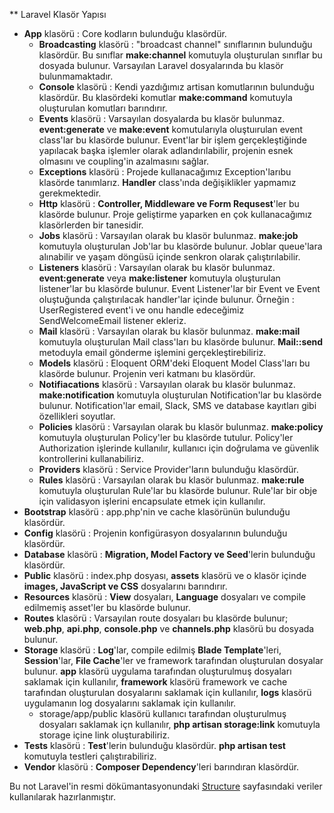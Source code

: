 ** Laravel Klasör Yapısı

* **App** klasörü : Core kodların bulunduğu klasördür. 
  * **Broadcasting** klasörü : "broadcast channel" sınıflarının bulunduğu klasördür. Bu sınıflar **make:channel** komutuyla oluşturulan
  sınıflar bu dosyada bulunur. Varsayılan Laravel dosyalarında bu klasör bulunmamaktadır.
  * **Console** klasörü : Kendi yazdığımız artisan komutlarının bulunduğu klasördür. Bu klasördeki komutlar **make:command** komutuyla
  oluşturulan komutları barındırır.
  * **Events** klasörü : Varsayılan dosyalarda bu klasör bulunmaz. **event:generate** ve **make:event** komutularıyla oluştuırulan
  event class'lar bu klasörde bulunur. Event'lar bir işlem gerçekleştiğinde yapılacak başka işlemler olarak adlandırılabilir, projenin
  esnek olmasını ve coupling'in azalmasını sağlar.
  * **Exceptions** klasörü : Projede kullanacağımız Exception'larıbu klasörde tanımlarız. **Handler** class'ında değişiklikler yapmamız
  gerekmektedir.
  * **Http** klasörü : **Controller, Middleware ve Form Requsest**'ler bu klasörde bulunur. Proje geliştirme yaparken en çok kullanacağımız
  klasörlerden bir tanesidir.
  * **Jobs** klasörü : Varsayılan olarak bu klasör bulunmaz. **make:job** komutuyla oluşturulan Job'lar bu klasörde bulunur. Joblar
  queue'lara alınabilir ve yaşam döngüsü içinde senkron olarak çalıştırılabilir.
  * **Listeners** klasörü : Varsayılan olarak bu klasör bulunmaz. **event:generate** veya **make:listener** komutuyla oluşturulan 
  listener'lar bu klasörde bulunur. Event Listener'lar bir Event ve Event oluştuğunda çalıştırılacak handler'lar içinde bulunur. 
  Örneğin : UserRegistered event'i ve onu handle edeceğimiz SendWelcomeEmail listener ekleriz.
  * **Mail** klasörü : Varsayılan olarak bu klasör bulunmaz. **make:mail** komutuyla oluşturulan Mail class'ları bu klasörde bulunur.
  **Mail::send** metoduyla email gönderme işlemini gerçekleştirebiliriz.
  * **Models** klasörü : Eloquent ORM'deki Eloquent Model Class'ları bu klasörde bulunur. Projenin veri katmanı bu klasördür.
  * **Notifiacations** klasörü : Varsayılan olarak bu klasör bulunmaz. **make:notification** komutuyla oluşturulan Notification'lar
  bu klasörde bulunur. Notification'lar email, Slack, SMS ve database kayıtları gibi özellikleri soyutlar.
  * **Policies** klasörü : Varsayılan olarak bu klasör bulunmaz. **make:policy** komutuyla oluşturulan Policy'ler bu klasörde tutulur.
  Policy'ler Authorization işlerinde kullanılır, kullanıcı için doğrulama ve güvenlik kontrollerini kullanabiliriz.
  * **Providers** klasörü : Service Provider'ların bulunduğu klasördür.
  * **Rules** klasörü : Varsayılan olarak bu klasör bulunmaz. **make:rule** komutuyla oluşturulan Rule'lar bu klasörde bulunur. Rule'lar
  bir obje için validasyon işlerini encapsulate etmek için kullanılır.
* **Bootstrap** klasörü : app.php'nin ve cache klasörünün bulunduğu klasördür.
* **Config** klasörü : Projenin konfigürasyon dosyalarının bulunduğu klasördür.
* **Database** klasörü : **Migration, Model Factory ve Seed**'lerin bulunduğu klasördür.
* **Public** klasörü : index.php dosyası, **assets** klasörü ve o klasör içinde **images, JavaScript ve CSS** dosyalarını barındırır.
* **Resources** klasörü : **View** dosyaları, **Language** dosyaları ve compile edilmemiş asset'ler bu klasörde bulunur.
* **Routes** klasörü : Varsayılan route dosyaları bu klasörde bulunur; **web.php**, **api.php**, **console.php** ve **channels.php**
klasörü bu dosyada bulunur.
* **Storage** klasörü : **Log**'lar, compile edilmiş **Blade Template**'leri, **Session**'lar, **File Cache**'ler ve framework
tarafından oluşturulan dosyalar bulunur. **app** klasörü uygulama tarafından oluşturulmuş dosyaları saklamak için kullanılır, 
**framework** klasörü framework ve cache tarafından oluşturulan dosyalarını saklamak için kullanılır, **logs** klasörü uygulamanın
log dosyalarını saklamak için kullanılır.
  * storage/app/public klasörü kullanıcı tarafından oluşturulmuş dosyaları saklamak içn kullanılır, **php artisan storage:link**
  komutuyla storage içine link oluşturabiliriz.
* **Tests** klasörü : **Test**'lerin bulunduğu klasördür. **php artisan test** komutuyla testleri çalıştırabiliriz.
* **Vendor** klasörü : **Composer Dependency**'leri barındıran klasördür.

Bu not Laravel'in resmi dökümantasyonundaki [Structure](https://laravel.com/docs/8.x/structure) sayfasındaki veriler kullanılarak hazırlanmıştır.
